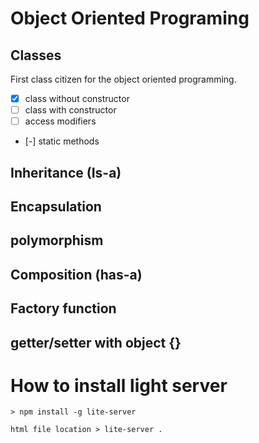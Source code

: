 # Object Oriented Programing

## Classes
First class citizen for the object oriented programming.
- [x] class without constructor
- [ ] class with constructor
- [ ] access modifiers
- [-] static methods

## Inheritance (Is-a)
## Encapsulation
## polymorphism

## Composition (has-a)
## Factory function

## getter/setter with object {}

# How to install light server

```console
> npm install -g lite-server

html file location > lite-server .
```
